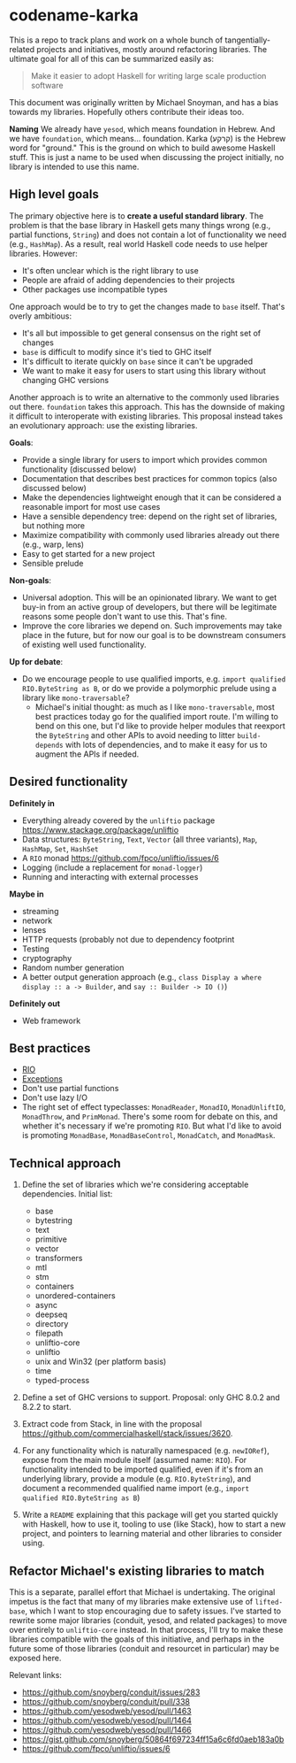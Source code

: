 # codename-karka

This is a repo to track plans and work on a whole bunch of
tangentially-related projects and initiatives, mostly around
refactoring libraries. The ultimate goal for all of this can be
summarized easily as:

> Make it easier to adopt Haskell for writing large scale production
> software

This document was originally written by Michael Snoyman, and has a
bias towards my libraries. Hopefully others contribute their ideas
too.

__Naming__ We already have `yesod`, which means foundation in
Hebrew. And we have `foundation`, which means... foundation. Karka
(קרקע) is the Hebrew word for "ground." This is the ground on which to
build awesome Haskell stuff. This is just a name to be used when
discussing the project initially, no library is intended to use this
name.

## High level goals

The primary objective here is to __create a useful standard
library__. The problem is that the base library in Haskell gets many
things wrong (e.g., partial functions, `String`) and does not contain
a lot of functionality we need (e.g., `HashMap`). As a result, real
world Haskell code needs to use helper libraries. However:

* It's often unclear which is the right library to use
* People are afraid of adding dependencies to their projects
* Other packages use incompatible types

One approach would be to try to get the changes made to `base`
itself. That's overly ambitious:

* It's all but impossible to get general consensus on the right set of
  changes
* `base` is difficult to modify since it's tied to GHC itself
* It's difficult to iterate quickly on `base` since it can't be
  upgraded
* We want to make it easy for users to start using this library
  without changing GHC versions

Another approach is to write an alternative to the commonly used
libraries out there. `foundation` takes this approach. This has the
downside of making it difficult to interoperate with existing
libraries. This proposal instead takes an evolutionary approach: use
the existing libraries.

__Goals__:

* Provide a single library for users to import which provides common
  functionality (discussed below)
* Documentation that describes best practices for common topics (also
  discussed below)
* Make the dependencies lightweight enough that it can be considered a
  reasonable import for most use cases
* Have a sensible dependency tree: depend on the right set of
  libraries, but nothing more
* Maximize compatibility with commonly used libraries already out
  there (e.g., warp, lens)
* Easy to get started for a new project
* Sensible prelude

__Non-goals__:

* Universal adoption. This will be an opinionated library. We want to
  get buy-in from an active group of developers, but there will be
  legitimate reasons some people don't want to use this. That's fine.
* Improve the core libraries we depend on. Such improvements may take
  place in the future, but for now our goal is to be downstream
  consumers of existing well used functionality.

__Up for debate__:

* Do we encourage people to use qualified imports, e.g. `import
  qualified RIO.ByteString as B`, or do we provide a polymorphic
  prelude using a library like `mono-traversable`?
    * Michael's initial thought: as much as I like `mono-traversable`,
      most best practices today go for the qualified import route. I'm
      willing to bend on this one, but I'd like to provide helper
      modules that reexport the `ByteString` and other APIs to avoid
      needing to litter `build-depends` with lots of dependencies, and
      to make it easy for us to augment the APIs if needed.

## Desired functionality

__Definitely in__

* Everything already covered by the `unliftio` package
  https://www.stackage.org/package/unliftio
* Data structures: `ByteString`, `Text`, `Vector` (all three
  variants), `Map`, `HashMap`, `Set`, `HashSet`
* A `RIO` monad https://github.com/fpco/unliftio/issues/6
* Logging (include a replacement for `monad-logger`)
* Running and interacting with external processes

__Maybe in__

* streaming
* network
* lenses
* HTTP requests (probably not due to dependency footprint
* Testing
* cryptography
* Random number generation
* A better output generation approach (e.g., `class Display a where display :: a -> Builder`, and `say :: Builder -> IO ()`)

__Definitely out__

* Web framework

## Best practices

* [RIO](https://www.fpcomplete.com/blog/2017/07/the-rio-monad)
* [Exceptions](https://www.fpcomplete.com/blog/2016/11/exceptions-best-practices-haskell)
* Don't use partial functions
* Don't use lazy I/O
* The right set of effect typeclasses: `MonadReader`, `MonadIO`,
  `MonadUnliftIO`, `MonadThrow`, and `PrimMonad`. There's some room
  for debate on this, and whether it's necessary if we're promoting
  `RIO`. But what I'd like to avoid is promoting `MonadBase`,
  `MonadBaseControl`, `MonadCatch`, and `MonadMask`.

## Technical approach

1. Define the set of libraries which we're considering acceptable
   dependencies. Initial list:

    * base
    * bytestring
    * text
    * primitive
    * vector
    * transformers
    * mtl
    * stm
    * containers
    * unordered-containers
    * async
    * deepseq
    * directory
    * filepath
    * unliftio-core
    * unliftio
    * unix and Win32 (per platform basis)
    * time
    * typed-process

2. Define a set of GHC versions to support. Proposal: only GHC 8.0.2
   and 8.2.2 to start.

3. Extract code from Stack, in line with the proposal https://github.com/commercialhaskell/stack/issues/3620.

4. For any functionality which is naturally namespaced
   (e.g. `newIORef`), expose from the main module itself (assumed
   name: `RIO`). For functionality intended to be imported qualified,
   even if it's from an underlying library, provide a module
   (e.g. `RIO.ByteString`), and document a recommended qualified name
   import (e.g., `import qualified RIO.ByteString as B`)

5. Write a `README` explaining that this package will get you started
   quickly with Haskell, how to use it, tooling to use (like Stack),
   how to start a new project, and pointers to learning material and
   other libraries to consider using.

## Refactor Michael's existing libraries to match

This is a separate, parallel effort that Michael is undertaking. The
original impetus is the fact that many of my libraries make extensive
use of `lifted-base`, which I want to stop encouraging due to safety
issues. I've started to rewrite some major libraries (conduit, yesod,
and related packages) to move over entirely to `unliftio-core`
instead. In that process, I'll try to make these libraries compatible
with the goals of this initiative, and perhaps in the future some of
those libraries (conduit and resourcet in particular) may be exposed
here.

Relevant links:

* https://github.com/snoyberg/conduit/issues/283
* https://github.com/snoyberg/conduit/pull/338
* https://github.com/yesodweb/yesod/pull/1463
* https://github.com/yesodweb/yesod/pull/1464
* https://github.com/yesodweb/yesod/pull/1466
* https://gist.github.com/snoyberg/50864f697234ff15a6c6fd0aeb183a0b
* https://github.com/fpco/unliftio/issues/6

